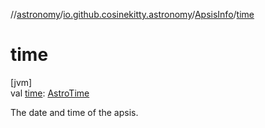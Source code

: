 //[astronomy](../../../index.md)/[io.github.cosinekitty.astronomy](../index.md)/[ApsisInfo](index.md)/[time](time.md)

# time

[jvm]\
val [time](time.md): [AstroTime](../-astro-time/index.md)

The date and time of the apsis.
